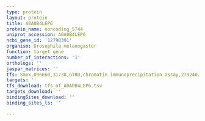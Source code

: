```yaml
---
type: protein
layout: protein
title: A0A0B4LEP6
protein_name: noncoding_5744
uniprot_accession: A0A0B4LEP6
ncbi_gene_id: '12798391'
organism: Drosophila melanogaster
function: target gene
number_of_interactions: '1'
orthologs: ''
jaspar_matrices: ''
tfs: Smox,O96660,31738,GTRD,chromatin immunoprecipitation assay,27924024%5Buid%5D,No
targets: ''
tfs_download: tfs_of_A0A0B4LEP6.tsv
targets_download: ''
bindingSites_download: ''
binding_sites_ls: ''

---
```

